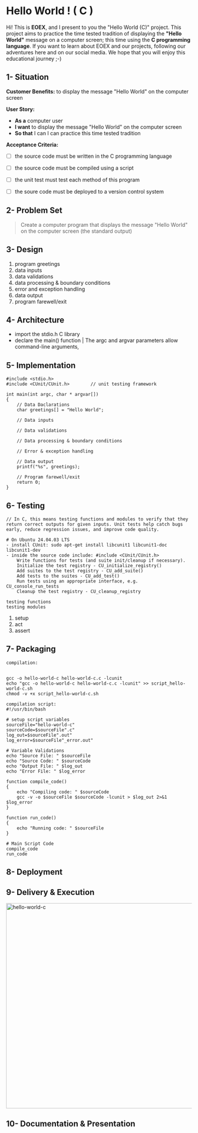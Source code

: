 


# Hello World ! ( C )

Hi! This is **EOEX**, and I present to you the "Hello World (C)" project. 
This project aims to practice the time tested tradition of displaying the **"Hello World"** message on a computer screen; this time using the **C programming language**. If you want to learn about EOEX and our projects, following our adventures here and on our social media. 
We hope that you will enjoy this educational journey ;-)

## 1- Situation
  **Customer Benefits:**
        to display the message "Hello World" on the computer screen
    
   **User Story:**
 - **As a** computer user
 - **I want** to display the message "Hello World" on the computer screen
 - **So that** I can I can practice this time tested tradition

**Acceptance Criteria:**
 - [ ] the source code must be written in the C programming language
 - [ ] the source code must be compiled using a script
 - [ ] the unit test must test each method of this program 
 - [ ] the soure code must be deployed to a version control system

    
## 2- Problem Set 

> Create a computer program that displays the message "Hello World" on the computer screen (the standard output)

## 3- Design

 1. program greetings
 2. data inputs
 3. data validations
 4. data processing & boundary conditions
 5. error and exception handling
 6. data output
 7. program farewell/exit

## 4- Architecture
- import the stdio.h C library
- declare the main() function | The argc and argvar parameters allow command-line arguments,

## 5- Implementation

	#include <stdio.h>
	#include <CUnit/CUnit.h>        // unit testing framework
	
	int main(int argc, char * argvar[])
	{
		// Data Daclarations
		char greetings[] = "Hello World";
		
		// Data inputs 

		// Data validations

		// Data processing & boundary conditions

		// Error & exception handling

		// Data output
		printf("%s", greetings);
		
		// Program farewell/exit
		return 0;
	}


## 6- Testing
    // In C, this means testing functions and modules to verify that they return correct outputs for given inputs. Unit tests help catch bugs early, reduce regression issues, and improve code quality.
    
    # On Ubuntu 24.04.03 LTS
    - install CUnit: sudo apt-get install libcunit1 libcunit1-doc libcunit1-dev
    - inside the source code include: #include <CUnit/CUnit.h>
        Write functions for tests (and suite init/cleanup if necessary).
        Initialize the test registry - CU_initialize_registry()
        Add suites to the test registry - CU_add_suite()
        Add tests to the suites - CU_add_test()
        Run tests using an appropriate interface, e.g. CU_console_run_tests
        Cleanup the test registry - CU_cleanup_registry
    
    testing functions
    testing modules
1. setup
2. act 
3. assert
    

## 7- Packaging
    compilation: 
    

	gcc -o hello-world-c hello-world-c.c -lcunit
    echo "gcc -o hello-world-c hello-world-c.c -lcunit" >> script_hello-world-c.sh
    chmod -v +x script_hello-world-c.sh
        
    compilation script:
    #!/usr/bin/bash

    # setup script variables
    sourceFile="hello-world-c"
    sourceCode=$sourceFile".c"
    log_out=$sourceFile".out"
    log_error=$sourceFile"_error.out"

    # Variable Validations
    echo "Source File: " $sourceFile
    echo "Source Code: " $sourceCode
    echo "Output File: " $log_out
    echo "Error File: " $log_error

    function compile_code()
    {
	    echo "Compiling code: " $sourceCode
	    gcc -v -o $sourceFile $sourceCode -lcunit > $log_out 2>&1 $log_error
    }

    function run_code()
    {
	    echo "Running code: " $sourceFile
    }

    # Main Script Code
    compile_code
    run_code


## 8- Deployment

## 9- Delivery & Execution
<img width="640" height="556" alt="hello-world-c" src="https://github.com/user-attachments/assets/d86033a8-55f1-424c-86de-818d49ee3325" />


## 10- Documentation & Presentation
